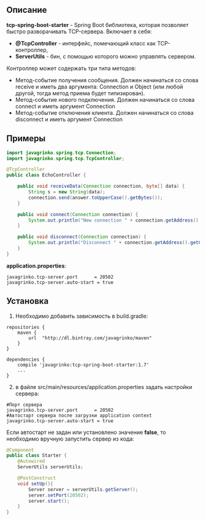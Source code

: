 ## Описание
**tcp-spring-boot-starter** - Spring Boot библиотека, которая позволяет быстро разворачивать TCP-сервера. Включает в себя:
* **@TcpController** - интерфейс, помечающий класс как TCP-контроллер,
* **ServerUtils** - бин, с помощью которого можно управлять сервером.

Контроллер может содержать три типа методов:
* Метод-событие получения сообщения. Должен начинаться со слова receive и иметь два аргумента: Connection и Object (или любой другой, тогда метод приема будет типизирован).
* Метод-событие нового подключения. Должен начинаться со слова connect и иметь аргумент Connection
* Метод-событие отключения клиента. Должен начинаться со слова disconnect и иметь аргумент Connection

## Примеры
```java
import javagrinko.spring.tcp.Connection;
import javagrinko.spring.tcp.TcpController;

@TcpController
public class EchoController {

    public void receiveData(Connection connection, byte[] data) {
        String s = new String(data);
        connection.send(answer.toUpperCase().getBytes());
    }

    public void connect(Connection connection) {
        System.out.println("New connection " + connection.getAddress().getCanonicalHostName());
    }

    public void disconnect(Connection connection) {
        System.out.println("Disconnect " + connection.getAddress().getCanonicalHostName());
    }
}
```
**application.properties**:
```
javagrinko.tcp-server.port      = 20502
javagrinko.tcp-server.auto-start = true
```

## Установка
1) Необходимо добавить зависимость в build.gradle:
```
repositories {
    maven {
        url  "http://dl.bintray.com/javagrinko/maven"
    }
}

dependencies {
    compile 'javagrinko:tcp-spring-boot-starter:1.7'
    ...
}

```

2) в файле src/main/resources/application.properties задать настройки сервера:
```
#Порт сервера
javagrinko.tcp-server.port      = 20502
#Автостарт сервера после загрузки application context
javagrinko.tcp-server.auto-start = true
```

Если автостарт не задан или установлено значение **false**, то необходимо вручную запустить сервер из кода:
```java
@Component
public class Starter {
    @Autowired
    ServerUtils serverUtils;

    @PostConstruct
    void setUp(){
        Server server = serverUtils.getServer();
        server.setPort(20502);
        server.start();
    }
}
```